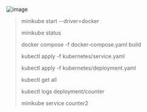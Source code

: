 ![image](https://github.com/dddddddddddari/kubernetes/assets/90902523/d5b75dd7-47c4-483b-85fb-9a9de6ee4932)


> minikube start --driver=docker
> 
> minikube status
> 
> docker compose -f docker-compose.yaml build
> 
> kubectl apply -f kubernetes/service.yaml
> 
> kubectl apply -f kubernetes/deployment.yaml
> 
> kubectl get all
> 
> kubectl logs deployment/counter
> 
> minikube service counter2


